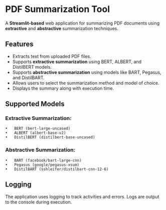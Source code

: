 # PDF Summarization Tool  

A **Streamlit-based** web application for summarizing PDF documents using **extractive** and **abstractive** summarization techniques.  

## Features  

- Extracts text from uploaded PDF files.  
- Supports **extractive summarization** using BERT, ALBERT, and DistilBERT models.  
- Supports **abstractive summarization** using models like BART, Pegasus, and DistilBART.  
- Allows users to select the summarization method and model of choice.  
- Displays the summary along with execution time.  

## Supported Models

### Extractive Summarization:
	•	BERT (bert-large-uncased)
	•	ALBERT (albert-base-v2)
	•	DistilBERT (distilbert-base-uncased)

### Abstractive Summarization:
	•	BART (facebook/bart-large-cnn)
	•	Pegasus (google/pegasus-xsum)
	•	DistilBART (sshleifer/distilbart-cnn-12-6)

## Logging

The application uses logging to track activities and errors. Logs are output to the console during execution.

